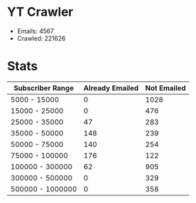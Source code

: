 # YT Crawler
- Emails: 4567
- Crawled: 221626

# Stats
| Subscriber Range  | Already Emailed | Not Emailed |
|-------|-------|-------|
| 5000 - 15000 | 0 | 1028 |
| 15000 - 25000 | 0 | 476 |
| 25000 - 35000 | 47 | 283 |
| 35000 - 50000 | 148 | 239 |
| 50000 - 75000 | 140 | 254 |
| 75000 - 100000 | 176 | 122 |
| 100000 - 300000 | 62 | 905 |
| 300000 - 500000 | 0 | 329 |
| 500000 - 1000000 | 0 | 358 |
